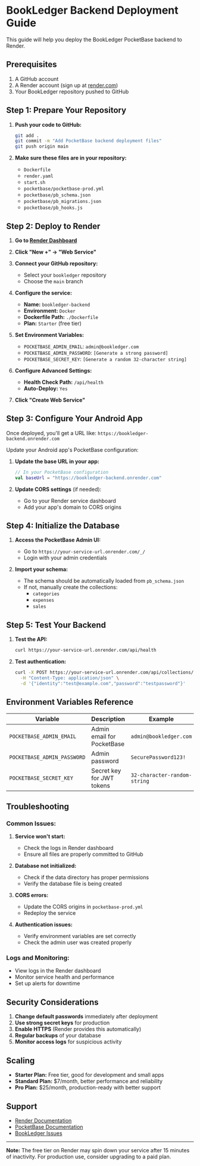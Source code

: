 # BookLedger Backend Deployment Guide

This guide will help you deploy the BookLedger PocketBase backend to Render.

## Prerequisites

1. A GitHub account
2. A Render account (sign up at [render.com](https://render.com))
3. Your BookLedger repository pushed to GitHub

## Step 1: Prepare Your Repository

1. **Push your code to GitHub:**
   ```bash
   git add .
   git commit -m "Add PocketBase backend deployment files"
   git push origin main
   ```

2. **Make sure these files are in your repository:**
   - `Dockerfile`
   - `render.yaml`
   - `start.sh`
   - `pocketbase/pocketbase-prod.yml`
   - `pocketbase/pb_schema.json`
   - `pocketbase/pb_migrations.json`
   - `pocketbase/pb_hooks.js`

## Step 2: Deploy to Render

1. **Go to [Render Dashboard](https://dashboard.render.com)**

2. **Click "New +" → "Web Service"**

3. **Connect your GitHub repository:**
   - Select your `bookledger` repository
   - Choose the `main` branch

4. **Configure the service:**
   - **Name:** `bookledger-backend`
   - **Environment:** `Docker`
   - **Dockerfile Path:** `./Dockerfile`
   - **Plan:** `Starter` (free tier)

5. **Set Environment Variables:**
   - `POCKETBASE_ADMIN_EMAIL`: `admin@bookledger.com`
   - `POCKETBASE_ADMIN_PASSWORD`: `[Generate a strong password]`
   - `POCKETBASE_SECRET_KEY`: `[Generate a random 32-character string]`

6. **Configure Advanced Settings:**
   - **Health Check Path:** `/api/health`
   - **Auto-Deploy:** `Yes`

7. **Click "Create Web Service"**

## Step 3: Configure Your Android App

Once deployed, you'll get a URL like: `https://bookledger-backend.onrender.com`

Update your Android app's PocketBase configuration:

1. **Update the base URL in your app:**
   ```kotlin
   // In your PocketBase configuration
   val baseUrl = "https://bookledger-backend.onrender.com"
   ```

2. **Update CORS settings** (if needed):
   - Go to your Render service dashboard
   - Add your app's domain to CORS origins

## Step 4: Initialize the Database

1. **Access the PocketBase Admin UI:**
   - Go to `https://your-service-url.onrender.com/_/`
   - Login with your admin credentials

2. **Import your schema:**
   - The schema should be automatically loaded from `pb_schema.json`
   - If not, manually create the collections:
     - `categories`
     - `expenses` 
     - `sales`

## Step 5: Test Your Backend

1. **Test the API:**
   ```bash
   curl https://your-service-url.onrender.com/api/health
   ```

2. **Test authentication:**
   ```bash
   curl -X POST https://your-service-url.onrender.com/api/collections/users/auth-with-password \
     -H "Content-Type: application/json" \
     -d '{"identity":"test@example.com","password":"testpassword"}'
   ```

## Environment Variables Reference

| Variable | Description | Example |
|----------|-------------|---------|
| `POCKETBASE_ADMIN_EMAIL` | Admin email for PocketBase | `admin@bookledger.com` |
| `POCKETBASE_ADMIN_PASSWORD` | Admin password | `SecurePassword123!` |
| `POCKETBASE_SECRET_KEY` | Secret key for JWT tokens | `32-character-random-string` |

## Troubleshooting

### Common Issues:

1. **Service won't start:**
   - Check the logs in Render dashboard
   - Ensure all files are properly committed to GitHub

2. **Database not initialized:**
   - Check if the data directory has proper permissions
   - Verify the database file is being created

3. **CORS errors:**
   - Update the CORS origins in `pocketbase-prod.yml`
   - Redeploy the service

4. **Authentication issues:**
   - Verify environment variables are set correctly
   - Check the admin user was created properly

### Logs and Monitoring:

- View logs in the Render dashboard
- Monitor service health and performance
- Set up alerts for downtime

## Security Considerations

1. **Change default passwords** immediately after deployment
2. **Use strong secret keys** for production
3. **Enable HTTPS** (Render provides this automatically)
4. **Regular backups** of your database
5. **Monitor access logs** for suspicious activity

## Scaling

- **Starter Plan:** Free tier, good for development and small apps
- **Standard Plan:** $7/month, better performance and reliability
- **Pro Plan:** $25/month, production-ready with better support

## Support

- [Render Documentation](https://render.com/docs)
- [PocketBase Documentation](https://pocketbase.io/docs/)
- [BookLedger Issues](https://github.com/spikebe49/bookledger/issues)

---

**Note:** The free tier on Render may spin down your service after 15 minutes of inactivity. For production use, consider upgrading to a paid plan.
